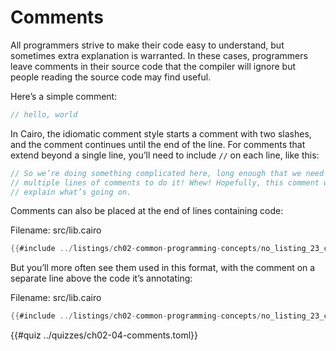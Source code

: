 # Comments

All programmers strive to make their code easy to understand, but sometimes extra explanation is warranted. In these cases, programmers leave comments in their source code that the compiler will ignore but people reading the source code may find useful.

Here’s a simple comment:

```rust
// hello, world
```

In Cairo, the idiomatic comment style starts a comment with two slashes, and the comment continues until the end of the line. For comments that extend beyond a single line, you’ll need to include `//` on each line, like this:

```rust
// So we’re doing something complicated here, long enough that we need
// multiple lines of comments to do it! Whew! Hopefully, this comment will
// explain what’s going on.
```

Comments can also be placed at the end of lines containing code:

<span class="filename">Filename: src/lib.cairo</span>

```rust
{{#include ../listings/ch02-common-programming-concepts/no_listing_23_comments/src/lib.cairo}}
```

But you’ll more often see them used in this format, with the comment on a separate line above the code it’s annotating:

<span class="filename">Filename: src/lib.cairo</span>

```rust
{{#include ../listings/ch02-common-programming-concepts/no_listing_23_comments_2/src/lib.cairo}}
```

{{#quiz ../quizzes/ch02-04-comments.toml}}

